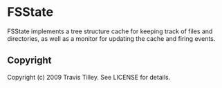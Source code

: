 # FSState
FSState implements a tree structure cache for keeping track of files and directories, as well as a monitor for updating the cache and firing events.

## Copyright

Copyright (c) 2009 Travis Tilley. See LICENSE for details.

